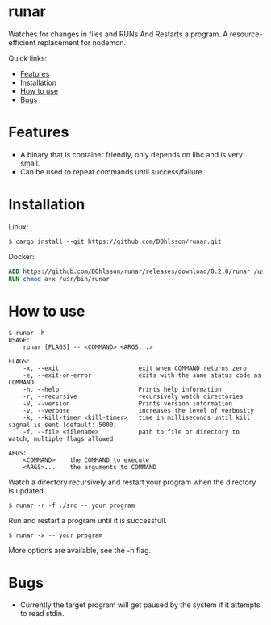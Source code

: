 # runar
Watches for changes in files and RUNs And Restarts a program. A resource-efficient replacement for nodemon.

Quick links:
* [Features](#features)
* [Installation](#installation)
* [How to use](#how-to-use)
* [Bugs](#bugs)

# Features
* A binary that is container friendly, only depends on libc and is very small.
* Can be used to repeat commands until success/failure.

# Installation
Linux:
```shell
$ cargo install --git https://github.com/DOhlsson/runar.git
```

Docker:
```Dockerfile
ADD https://github.com/DOhlsson/runar/releases/download/0.2.0/runar /usr/bin/runar
RUN chmod a+x /usr/bin/runar
```

# How to use
```
$ runar -h
USAGE:
    runar [FLAGS] -- <COMMAND> <ARGS...>

FLAGS:
    -x, --exit                      exit when COMMAND returns zero
    -e, --exit-on-error             exits with the same status code as COMMAND
    -h, --help                      Prints help information
    -r, --recursive                 recursively watch directories
    -V, --version                   Prints version information
    -v, --verbose                   increases the level of verbosity
    -k, --kill-timer <kill-timer>   time in milliseconds until kill signal is sent [default: 5000]
    -f, --file <filename>           path to file or directory to watch, multiple flags allowed

ARGS:
    <COMMAND>    the COMMAND to execute
    <ARGS>...    the arguments to COMMAND
```

Watch a directory recursively and restart your program when the directory is updated.
```shell
$ runar -r -f ./src -- your program
```

Run and restart a program until it is successfull.
```shell
$ runar -x -- your program
```

More options are available, see the -h flag.

# Bugs
* Currently the target program will get paused by the system if it attempts to read stdin.
